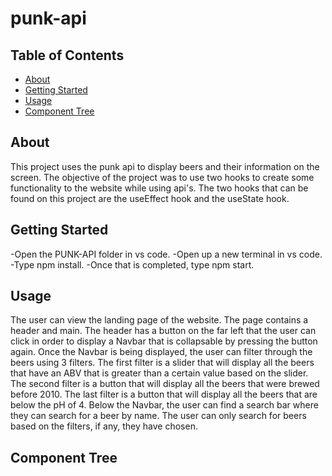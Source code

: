 # punk-api

## Table of Contents

- [About](#about)
- [Getting Started](#getting_started)
- [Usage](#usage)
- [Component Tree](#component_tree)

## About <a name = "about"></a>

This project uses the punk api to display beers and their information on the screen. The objective of the project was to use two hooks to create some functionality to the website while using api's. The two hooks that can be found on this project are the useEffect hook and the useState hook. 

## Getting Started <a name = "getting_started"></a>

-Open the PUNK-API folder in vs code. 
-Open up a new terminal in vs code. 
-Type npm install.
-Once that is completed, type npm start.

## Usage <a name = "usage"></a>

The user can view the landing page of the website. The page contains a header and main. The header has a button on the far left that the user can click in order to display a Navbar that is collapsable by pressing the button again. Once the Navbar is being displayed, the user can filter through the beers using 3 filters. The first filter is a slider that will display all the beers that have an ABV that is greater than a certain value based on the slider. The second filter is a button that will display all the beers that were brewed before 2010. The last filter is a button that will display all the beers that are below the pH of 4. Below the Navbar, the user can find a search bar where they can search for a beer by name. The user can only search for beers based on the filters, if any, they have chosen. 























## Component Tree <a name = "component_tree"></a>

